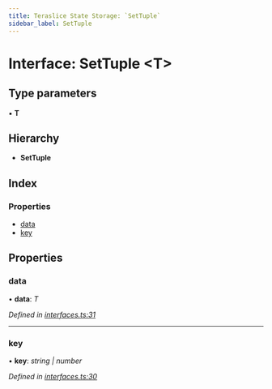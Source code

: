 ```yaml
---
title: Teraslice State Storage: `SetTuple`
sidebar_label: SetTuple
---
```


# Interface: SetTuple <**T**>

## Type parameters

▪ **T**

## Hierarchy

* **SetTuple**

## Index

### Properties

* [data](settuple.md#data)
* [key](settuple.md#key)

## Properties

###  data

• **data**: *T*

*Defined in [interfaces.ts:31](https://github.com/terascope/teraslice/blob/d8feecc03/packages/teraslice-state-storage/src/interfaces.ts#L31)*

___

###  key

• **key**: *string | number*

*Defined in [interfaces.ts:30](https://github.com/terascope/teraslice/blob/d8feecc03/packages/teraslice-state-storage/src/interfaces.ts#L30)*
